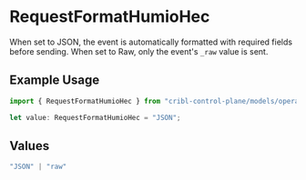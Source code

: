 # RequestFormatHumioHec

When set to JSON, the event is automatically formatted with required fields before sending. When set to Raw, only the event's `_raw` value is sent.

## Example Usage

```typescript
import { RequestFormatHumioHec } from "cribl-control-plane/models/operations";

let value: RequestFormatHumioHec = "JSON";
```

## Values

```typescript
"JSON" | "raw"
```